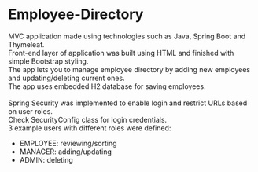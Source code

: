 # Employee-Directory

MVC application made using technologies such as Java, Spring Boot and Thymeleaf.</br>
Front-end layer of application was built using HTML and finished with simple Bootstrap styling.</br>
The app lets you to manage employee directory by adding new employees and updating/deleting current ones.</br>
The app uses embedded H2 database for saving employees.</br></br>
Spring Security was implemented to enable login and restrict URLs based on user roles.</br>
Check SecurityConfig class for login credentials.</br>
3 example users with different roles were defined:
- EMPLOYEE: reviewing/sorting
- MANAGER: adding/updating
- ADMIN: deleting
